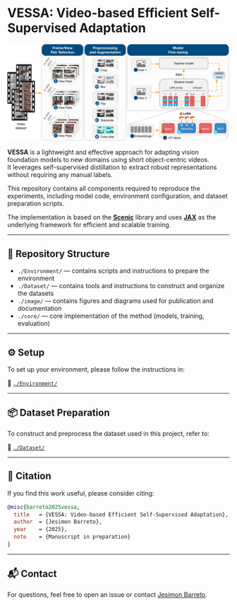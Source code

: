 # VESSA: Video-based Efficient Self-Supervised Adaptation

![VESSA Pipeline](./images/vessa_pipeline.png)

**VESSA** is a lightweight and effective approach for adapting vision foundation models to new domains using short object-centric videos.  
It leverages self-supervised distillation to extract robust representations without requiring any manual labels.

This repository contains all components required to reproduce the experiments, including model code, environment configuration, and dataset preparation scripts.

The implementation is based on the **[Scenic](https://github.com/google-research/scenic)** library and uses **[JAX](https://github.com/google/jax)** as the underlying framework for efficient and scalable training.

---

## 📁 Repository Structure

- `./Environment/` — contains scripts and instructions to prepare the environment  
- `./Dataset/` — contains tools and instructions to construct and organize the datasets  
- `./image/` — contains figures and diagrams used for publication and documentation  
- `./core/` — core implementation of the method (models, training, evaluation)

---

## ⚙️ Setup

To set up your environment, please follow the instructions in:

📂 [`./Environment/`](./Environment/)

---

## 📦 Dataset Preparation

To construct and preprocess the dataset used in this project, refer to:

📂 [`./Dataset/`](./Dataset/)

---

## 📜 Citation

If you find this work useful, please consider citing:

```bibtex
@misc{barreto2025vessa,
  title   = {VESSA: Video-based Efficient Self-Supervised Adaptation},
  author  = {Jesimon Barreto},
  year    = {2025},
  note    = {Manuscript in preparation}
}
```

---

## 📬 Contact

For questions, feel free to open an issue or contact [Jesimon Barreto](https://github.com/jesimonbarreto).
